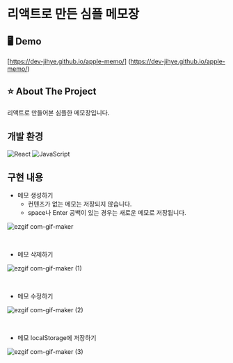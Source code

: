 # 리액트로 만든 심플 메모장

## 🖥 Demo
[https://dev-jihye.github.io/apple-memo/] (https://dev-jihye.github.io/apple-memo/)
<br>

## ⭐️ About The Project
리액트로 만들어본 심플한 메모장입니다.
<br>

## 개발 환경
![React](https://img.shields.io/badge/react-%2320232a.svg?style=for-the-badge&logo=react&logoColor=%2361DAFB)
![JavaScript](https://img.shields.io/badge/javascript-%23323330.svg?style=for-the-badge&logo=javascript&logoColor=%23F7DF1E)
<br>

## 구현 내용
- 메모 생성하기
  - 컨텐츠가 없는 메모는 저장되지 않습니다.
  - space나 Enter 공백이 있는 경우는 새로운 메모로 저장됩니다.

![ezgif com-gif-maker](https://user-images.githubusercontent.com/59763645/170442014-6b03cd8d-f8f8-4ce0-9b5d-03269d2d7262.gif)

<br>

- 메모 삭제하기

![ezgif com-gif-maker (1)](https://user-images.githubusercontent.com/59763645/170442222-10d62aaa-69d0-4293-a097-24b88e1178ef.gif)

<br>

- 메모 수정하기

![ezgif com-gif-maker (2)](https://user-images.githubusercontent.com/59763645/170442534-86868fa5-cea1-478f-b7a8-3fac7dfbecdd.gif)

<br>

- 메모 localStorage에 저장하기

![ezgif com-gif-maker (3)](https://user-images.githubusercontent.com/59763645/170442839-f2e16bc9-e3fc-4e41-81b5-6fd15ebd45b8.gif)

